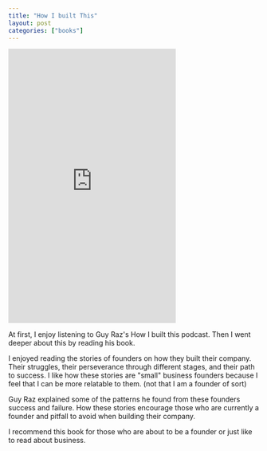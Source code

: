 ```yaml
---
title: "How I built This"
layout: post
categories: ["books"]
---
```

<iframe type="text/html" sandbox="allow-scripts allow-same-origin allow-popups" width="336" height="550" frameborder="0" allowfullscreen style="max-width:100%" src="https://read.amazon.com/kp/card?asin=B081TTXD8F&preview=inline&linkCode=kpe&ref_=cm_sw_r_kb_dp_W8QXAZ4ND44S3G7VNVKD" ></iframe>

At first, I enjoy listening to Guy Raz's How I built this podcast. Then I went deeper about this by reading his book.

I enjoyed reading the stories of founders on how they built their company. Their struggles, their perseverance through different stages, and their path to success. I like how these stories are "small" business founders because I feel that I can be more relatable to them. (not that I am a founder of sort)

Guy Raz explained some of the patterns he found from these founders success and failure. How these stories encourage those who are currently a founder and pitfall to avoid when building their company.

I recommend this book for those who are about to be a founder or just like to read about business.
